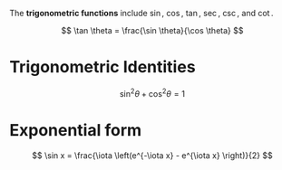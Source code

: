 The **trigonometric functions** include $\sin$, $\cos$, $\tan$, $\sec$, $\csc$, and $\cot$.

$$
\tan \theta = \frac{\sin \theta}{\cos \theta}
$$

# Trigonometric Identities

$$
\sin^2 \theta + \cos^2\theta = 1
$$

# Exponential form

$$
\sin x = \frac{\iota \left(e^{-\iota x} - e^{\iota x} \right)}{2}
$$